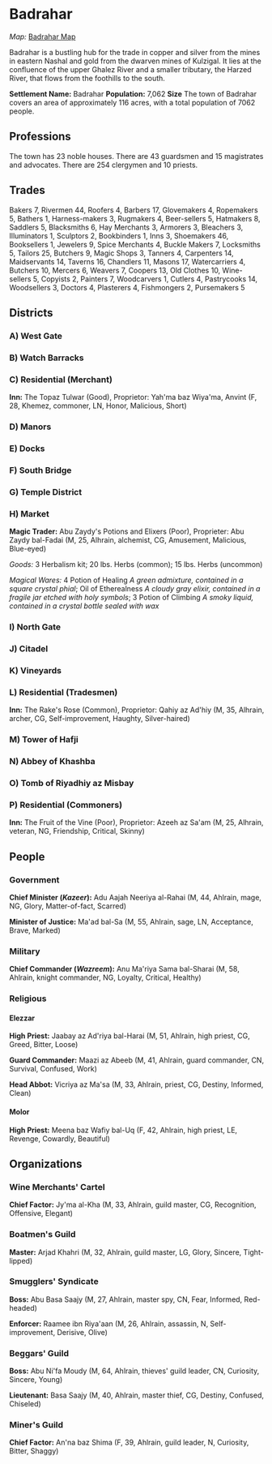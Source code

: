 # Badrahar

_Map:_ [Badrahar Map](BadraharMap.pdf)

Badrahar is a bustling hub for the trade in copper and silver from the mines in eastern Nashal and gold from the dwarven mines of Kulzigal. It lies at the confluence of the upper Ghalez River and a smaller tributary, the Harzed River, that flows from the foothills to the south.

**Settlement Name:** Badrahar
**Population:**	7,062
**Size** The town of Badrahar covers an area of approximately 116 acres, with a total population of 7062 people.

## Professions

The town has 23 noble houses. There are 43 guardsmen and 15 magistrates and advocates. There are 254 clergymen and 10 priests.

## Trades	
Bakers 7, Rivermen 44, Roofers 4, Barbers 17, Glovemakers 4, Ropemakers	5, Bathers 1, Harness-makers 3, Rugmakers 4, Beer-sellers 5, Hatmakers 8, Saddlers 5, Blacksmiths 6, Hay Merchants 3, Armorers 3, Bleachers 3, Illuminators 1, Sculptors 2, Bookbinders 1, Inns 3, Shoemakers 46, Booksellers 1, Jewelers 9, Spice Merchants 4, Buckle Makers 7, Locksmiths 5, Tailors 25, Butchers 9, Magic Shops 3, Tanners 4, Carpenters	14, Maidservants 14, Taverns 16, Chandlers 11, Masons 17, Watercarriers 4, Butchers 10, Mercers 6, Weavers 7, Coopers 13, Old Clothes 10, Wine-sellers 5, Copyists 2, Painters 7, Woodcarvers 1, Cutlers 4, Pastrycooks 14, Woodsellers 3, Doctors 4, Plasterers 4,	Fishmongers 2, Pursemakers 5	 	 

## Districts

### A) West Gate

### B) Watch Barracks

### C) Residential (Merchant)

**Inn:** The Topaz Tulwar (Good), Proprietor: Yah'ma baz Wiya'ma, Anvint (F, 28, Khemez, commoner, LN, Honor, Malicious, Short)

### D) Manors

### E) Docks

### F) South Bridge

### G) Temple District

### H) Market

**Magic Trader:** Abu Zaydy's Potions and Elixers (Poor), Proprieter: Abu Zaydy bal-Fadai (M, 25, Alhrain, alchemist, CG, Amusement, Malicious, Blue-eyed)

_Goods:_ 3 Herbalism kit; 20 lbs. Herbs (common); 15 lbs. Herbs (uncommon)

_Magical Wares:_ 4 Potion of Healing _A green admixture, contained in a square crystal phial_; Oil of Etherealness _A cloudy gray elixir, contained in a fragile jar etched with holy symbols_; 3 Potion of Climbing _A smoky liquid, contained in a crystal bottle sealed with wax_

### I) North Gate

### J) Citadel

### K) Vineyards

### L) Residential (Tradesmen)

**Inn:** The Rake's Rose (Common), Proprietor: Qahiy az Ad'hiy (M, 35, Alhrain, archer, CG, Self-improvement, Haughty, Silver-haired)

### M) Tower of Hafji

### N) Abbey of Khashba

### O) Tomb of Riyadhiy az Misbay

### P) Residential (Commoners)

**Inn:** The Fruit of the Vine (Poor), Proprietor: Azeeh az Sa'am (M, 25, Alhrain, veteran, NG, Friendship, Critical, Skinny)

## People

### Government

**Chief Minister (_Kazeer_):** Adu Aajah Neeriya al-Rahai (M, 44, Ahlrain, mage, NG, Glory, Matter-of-fact, Scarred)

**Minister of Justice:** Ma'ad bal-Sa (M, 55, Ahlrain, sage, LN, Acceptance, Brave, Marked)

### Military

**Chief Commander (_Wazreem_):** Anu Ma'riya Sama bal-Sharai (M, 58, Ahlrain, knight commander, NG, Loyalty, Critical, Healthy)

### Religious

#### Elezzar

**High Priest:** Jaabay az Ad'riya bal-Harai (M, 51, Ahlrain, high priest, CG, Greed, Bitter, Loose)

**Guard Commander:** Maazi az Abeeb (M, 41, Ahlrain, guard commander, CN, Survival, Confused, Work)

**Head Abbot:** Vicriya az Ma'sa (M, 33, Ahlrain, priest, CG, Destiny, Informed, Clean)

#### Molor

**High Priest:** Meena baz Wafiy bal-Uq (F, 42, Ahlrain, high priest, LE, Revenge, Cowardly, Beautiful)

## Organizations

### Wine Merchants' Cartel

**Chief Factor:** Jy'ma al-Kha (M, 33, Ahlrain, guild master, CG, Recognition, Offensive, Elegant)

### Boatmen's Guild

**Master:** Arjad Khahri (M, 32, Ahlrain, guild master, LG, Glory, Sincere, Tight-lipped)

### Smugglers' Syndicate

**Boss:** Abu Basa Saajy (M, 27, Ahlrain, master spy, CN, Fear, Informed, Red-headed)

**Enforcer:** Raamee ibn Riya'aan (M, 26, Ahlrain, assassin, N, Self-improvement, Derisive, Olive)

### Beggars' Guild

**Boss:** Abu Ni'fa Moudy (M, 64, Ahlrain, thieves' guild leader, CN, Curiosity, Sincere, Young)

**Lieutenant:** Basa Saajy (M, 40, Ahlrain, master thief, CG, Destiny, Confused, Chiseled)

### Miner's Guild

**Chief Factor:** An'na baz Shima (F, 39, Ahlrain, guild leader, N, Curiosity, Bitter, Shaggy)
